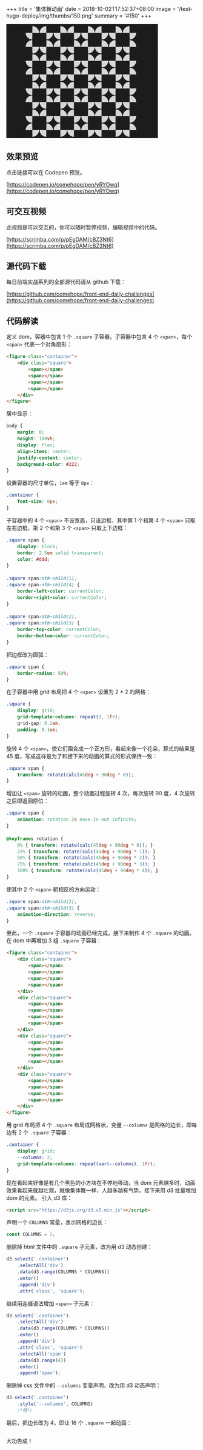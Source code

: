 +++
title = '集体舞动画'
date = 2018-10-02T17:52:37+08:00
image = '/test-hugo-deploy/img/thumbs/150.png'
summary = '#150'
+++

![](./work.gif)

## 效果预览

点击链接可以在 Codepen 预览。

[https://codepen.io/comehope/pen/yRYOwq](https://codepen.io/comehope/pen/yRYOwq)

## 可交互视频

此视频是可以交互的，你可以随时暂停视频，编辑视频中的代码。

[https://scrimba.com/p/pEgDAM/cBZ3Nt6](https://scrimba.com/p/pEgDAM/cBZ3Nt6)

## 源代码下载

每日前端实战系列的全部源代码请从 github 下载：

[https://github.com/comehope/front-end-daily-challenges](https://github.com/comehope/front-end-daily-challenges)

## 代码解读

定义 dom，容器中包含 1 个 `.square` 子容器，子容器中包含 4 个 `<span>`，每个 `<span>` 代表一个对角扇形：
```html
<figure class="container">
    <div class="square">
        <span></span>
        <span></span>
        <span></span>
        <span></span>
    </div>
</figure>
```

居中显示：
```css
body {
    margin: 0;
    height: 100vh;
    display: flex;
    align-items: center;
    justify-content: center;
    background-color: #222;
}
```

设置容器的尺寸单位，`1em` 等于 `8px`：
```css
.container {
    font-size: 8px;
}
```

子容器中的 4 个 `<span>` 不设宽高，只设边框，其中第 1 个和第 4 个 `<span>` 只取左右边框，第 2 个和第 3 个 `<span>` 只取上下边框：
```css
.square span {
    display: block;
    border: 2.5em solid transparent;
    color: #ddd;
}

.square span:nth-child(1),
.square span:nth-child(4) {
    border-left-color: currentColor;
    border-right-color: currentColor;
}

.square span:nth-child(2),
.square span:nth-child(3) {
    border-top-color: currentColor;
    border-bottom-color: currentColor;
}
```

把边框改为圆弧：
```css
.square span {
    border-radius: 50%;
}
```

在子容器中用 grid 布局把 4 个 `<span>` 设置为 2 * 2 的网格：
```css
.square {
    display: grid;
    grid-template-columns: repeat(2, 1fr);
    grid-gap: 0.2em;
    padding: 0.1em;
}
```

旋转 4 个 `<span>`，使它们围合成一个正方形，看起来像一个花朵，算式的结果是 45 度，写成这样是为了和接下来的动画的算式的形式保持一致：
```css
.square span {
    transform: rotate(calc(45deg + 90deg * 0));
}
```

增加让 `<span>` 旋转的动画，整个动画过程旋转 4 次，每次旋转 90 度，4 次旋转之后即返回原位：
```css
.square span {
    animation: rotation 2s ease-in-out infinite;
}

@keyframes rotation {
    0% { transform: rotate(calc(45deg + 90deg * 0)); }
    25% { transform: rotate(calc(45deg + 90deg * 1)); }
    50% { transform: rotate(calc(45deg + 90deg * 2)); }
    75% { transform: rotate(calc(45deg + 90deg * 3)); }
    100% { transform: rotate(calc(45deg + 90deg * 4)); }
}
```

使其中 2 个 `<span>` 朝相反的方向运动：
```css
.square span:nth-child(2),
.square span:nth-child(3) {
    animation-direction: reverse;
}
```

至此，一个 `.square` 子容器的动画已经完成，接下来制作 4 个 `.square` 的动画。
在 dom 中再增加 3 组 `.square` 子容器：
```html
<figure class="container">
    <div class="square">
        <span></span>
        <span></span>
        <span></span>
        <span></span>
    </div>
    <div class="square">
        <span></span>
        <span></span>
        <span></span>
        <span></span>
    </div>
    <div class="square">
        <span></span>
        <span></span>
        <span></span>
        <span></span>
    </div>
    <div class="square">
        <span></span>
        <span></span>
        <span></span>
        <span></span>
    </div>
</figure>
```

用 grid 布局把 4 个 `.square` 布局成网格状，变量 `--columns` 是网格的边长，即每边有 2 个 `.square` 子容器：
```css
.container {
    display: grid;
    --columns: 2;
    grid-template-columns: repeat(var(--columns), 1fr);
}
```

现在看起来好像是有几个黑色的小方块在不停地移动，当 dom 元素越多时，动画效果看起来就越壮观，就像集体舞一样，人越多越有气势。接下来用 d3 批量增加 dom 的元素。
引入 d3 库：
```html
<script src="https://d3js.org/d3.v5.min.js"></script>
```

声明一个 `COLUMNS` 常量，表示网格的边长：
```javascript
const COLUMNS = 2;
```

删除掉 html 文件中的 `.square` 子元素，改为用 d3 动态创建：
```javascript
d3.select('.container')
    .selectAll('div')
    .data(d3.range(COLUMNS * COLUMNS))
    .enter()
    .append('div')
    .attr('class', 'square');
```

继续用连缀语法增加 `<span>` 子元素：
```javascript
d3.select('.container')
    .selectAll('div')
    .data(d3.range(COLUMNS * COLUMNS))
    .enter()
    .append('div')
    .attr('class', 'square')
    .selectAll('span')
    .data(d3.range(4))
    .enter()
    .append('span');
```

删除掉 css 文件中的 `--columns` 变量声明，改为用 d3 动态声明：
```javascript
d3.select('.container')
    .style('--columns', COLUMNS)
    /*略*/
```

最后，把边长改为 4，即让 16 个 `.square` 一起动画：
```javascript
```

大功告成！
